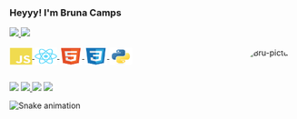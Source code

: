 ### Heyyy! I'm Bruna Camps

<div align="left">
  <a href="https://github.com/BruCamps">
  <img height="180em" src="https://github-readme-stats.vercel.app/api?username=brucamps&show_icons=true&theme=dracula&include_all_commits=true&count_private=true"/>
  <img height="140em" src="https://github-readme-stats.vercel.app/api/top-langs/?username=brucamps&layout=compact&langs_count=7&theme=dracula"/>
</div>
  
  <div style="display: inline_block"><br>
  <img align="center" alt="Bru-Js" height="30" width="40" src="https://raw.githubusercontent.com/devicons/devicon/master/icons/javascript/javascript-plain.svg">

  <img align="center" alt="Bru-React" height="30" width="40" src="https://raw.githubusercontent.com/devicons/devicon/master/icons/react/react-original.svg">
  <img align="center" alt="Bru-HTML" height="30" width="40" src="https://raw.githubusercontent.com/devicons/devicon/master/icons/html5/html5-original.svg">
  <img align="center" alt="Bru-CSS" height="30" width="40" src="https://raw.githubusercontent.com/devicons/devicon/master/icons/css3/css3-original.svg">
  <img align="center" alt=Bru-Python" height="30" width="40" src="https://raw.githubusercontent.com/devicons/devicon/master/icons/python/python-original.svg">
  <img align="right" alt="Bru-picture" height="150" style="border-radius:50px;" src="https://cdn.dribbble.com/users/9618070/avatars/normal/a116b1f13d6f4b0da23cd1394b71b2c7.png?1636232668">
</div>
  
  ##
  
  <div> 
  <a href="https://www.instagram.com/brucamps_095/" target="_blank"><img src="https://img.shields.io/badge/-Instagram-%23E4405F?style=for-the-badge&logo=instagram&logoColor=white" target="_blank"></a>
    <a href="https://discord.gg/5Ur7YQCmVZ" target="_blank"><img src="https://img.shields.io/badge/Discord-7271DA?style=for-the-badge&logo=discord&logoColor=white">
  <a href="https://www.linkedin.com/in/bruna-campos-a40418219/" target="_blank"><img src="https://img.shields.io/badge/-LinkedIn-%230077B5?style=for-the-badge&logo=linkedin&logoColor=white" target="_blank"></a> 
    <a href = "mailto:belac@etepd.com"><img src="https://img.shields.io/badge/Gmail-C49402?style=for-the-badge&logo=gmail&logoColor=white" target="_blank"></a>
 
  ![Snake animation](https://github.com/brucamps/brucamps/blob/output/github-contribution-grid-snake.svg)
  
</div>

